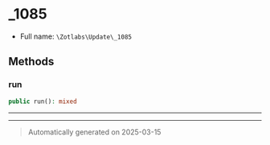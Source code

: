 
# _1085





* Full name: `\Zotlabs\Update\_1085`




## Methods


### run



```php
public run(): mixed
```












***


***
> Automatically generated on 2025-03-15
